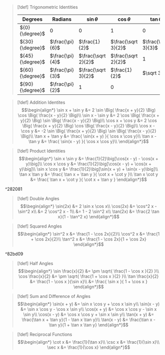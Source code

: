 >[!def] Trigonometric Identities
>
>| Degrees         | Radians         | $\sin \theta$       | $\cos \theta$       | $\tan \theta$ |
>| --------------- | --------------- | ------------------- | ------------------- | ------------- |
>| ${0}{\degree}$  | $0$             | $0$                 | $1$                 | $0$           |
>| ${30}{\degree}$ | $\frac{\pi}{6}$ | $\frac{1}{2}$       | $\frac{\sqrt 3}{2}$ | $\frac{\sqrt 3}{3}$            |
>| ${45}{\degree}$ | $\frac{\pi}{4}$ | $\frac{\sqrt 2}{2}$ | $\frac{\sqrt 2}{2}$ | $1$            |
>| ${60}{\degree}$ | $\frac{\pi}{3}$ | $\frac{\sqrt 3}{2}$ | $\frac{1}{2}$       | $\sqrt 3$            |
>| ${90}{\degree}$ | $\frac{\pi}{2}$ | $1$                 | $0$                 |           |              |

>[!def] Addition Identites
>$$\begin{align*}
> \sin x + \sin y &= 2 \sin \Big( \frac{x + y}{2} \Big) \cos \Big( \frac{x - y}{2} \Big)\\
>  \sin x - \sin y &= 2 \cos \Big( \frac{x + y}{2} \Big) \sin \Big( \frac{x - y}{2} \Big)\\
> \cos x + \cos y &= 2 \cos \Big( \frac{x + y}{2} \Big) \cos \Big( \frac{x - y}{2} \Big)\\
>  \cos x - \cos y &= -2 \sin \Big( \frac{x + y}{2} \Big) \sin \Big( \frac{x - y}{2} \Big)\\
>  \tan x + \tan y &= \frac{ \sin(x + y) }{ \cos x \cos y}\\
> \tan x - \tan y &= \frac{ \sin(x - y) }{ \cos x \cos y}\\
>\end{align*}$$

>[!def] Product Identities
>$$\begin{align*}
  \sin x \sin y &= \frac{1}{2}\big[\cos(x - y) - \cos(x + y)\big]\\
  \cos x \cos y &= \frac{1}{2}\big[\cos(x - y) + \cos(x + y)\big]\\
  \sin x \cos y &= \frac{1}{2}\big[\sin(x + y) + \sin(x - y)\big]\\
  \tan x \tan y &= \frac{ \tan x + \tan y }{ \cot x + \cot y }\\
  \tan x \cot y &= \frac{ \tan x + \cot y }{ \cot x + \tan y }
\end{align*}$$

^282081

>[!def] Double Angles
>$$\begin{align*}
>  \sin(2x)  &= 2 \sin x \cos x\\
>  \cos(2x)  &= \cos^2 x - \sin^2 x\\
>            &= 2 \cos^2 x - 1\\
>            &= 1 - 2 \sin^2 x\\
>  \tan(2x)  &= \frac{2 \tan x}{1 - \tan^2 x}
>\end{align*}$$

>[!def] Squared Angles
>$$\begin{align*}
>  \sin^2 x  &= \frac{1 - \cos 2x}{2}\\
>  \cos^2 x  &= \frac{1 + \cos 2x}{2}\\
>  \tan^2 x  &= \frac{1 - \cos 2x}{1 + \cos 2x}
>\end{align*}$$

^82bd09

>[!def] Half Angles
>$$\begin{align*}
>  \sin \frac{x}{2}  &= \pm \sqrt{ \frac{1 - \cos x }{2} }\\
>  \cos \frac{x}{2}  &= \pm \sqrt{ \frac{1 + \cos x }{2} }\\
>  \tan \frac{x}{2}  &= \frac{1 - \cos x }{\sin x}\\
>                    &= \frac{ \sin x }{ 1 + \cos x }
>\end{align*}$$

>[!def] Sum and Difference of Angles
>$$\begin{align*}
>  \sin(x + y) &= \sin x \cos y + \cos x \sin y\\
>  \sin(x - y) &= \sin x \cos y - \cos x \sin y\\
>  \cos(x + y) &= \cos x \cos y - \sin x \sin y\\
>  \cos(x - y) &= \cos x \cos y + \sin x \sin y\\
>  \tan(x + y) &= \frac{\tan x + \tan y}{1 - \tan x \tan y}\\
>  \tan(x - y) &= \frac{\tan x - \tan y}{1 + \tan x \tan y}
>\end{align*}$$

>[!def] Reciprocal Functions
>$$\begin{align*}
>  \cot x &= \frac{1}{\tan x}\\
>  \csc x &= \frac{1}{\sin x}\\
>  \sec x &= \frac{1}{\cos x}
>\end{align*}$$